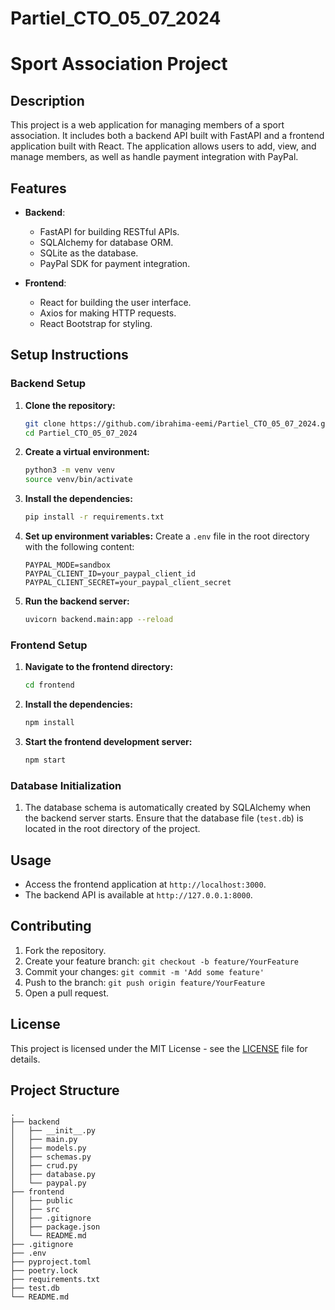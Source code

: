 # Partiel_CTO_05_07_2024
# Sport Association Project

## Description
This project is a web application for managing members of a sport association. It includes both a backend API built with FastAPI and a frontend application built with React. The application allows users to add, view, and manage members, as well as handle payment integration with PayPal.

## Features
- **Backend**: 
  - FastAPI for building RESTful APIs.
  - SQLAlchemy for database ORM.
  - SQLite as the database.
  - PayPal SDK for payment integration.

- **Frontend**: 
  - React for building the user interface.
  - Axios for making HTTP requests.
  - React Bootstrap for styling.
  
## Setup Instructions

### Backend Setup
1. **Clone the repository:**
    ```bash
    git clone https://github.com/ibrahima-eemi/Partiel_CTO_05_07_2024.git
    cd Partiel_CTO_05_07_2024
    ```

2. **Create a virtual environment:**
    ```bash
    python3 -m venv venv
    source venv/bin/activate
    ```

3. **Install the dependencies:**
    ```bash
    pip install -r requirements.txt
    ```

4. **Set up environment variables:**
    Create a `.env` file in the root directory with the following content:
    ```env
    PAYPAL_MODE=sandbox
    PAYPAL_CLIENT_ID=your_paypal_client_id
    PAYPAL_CLIENT_SECRET=your_paypal_client_secret
    ```

5. **Run the backend server:**
    ```bash
    uvicorn backend.main:app --reload
    ```

### Frontend Setup
1. **Navigate to the frontend directory:**
    ```bash
    cd frontend
    ```

2. **Install the dependencies:**
    ```bash
    npm install
    ```

3. **Start the frontend development server:**
    ```bash
    npm start
    ```

### Database Initialization
1. The database schema is automatically created by SQLAlchemy when the backend server starts. Ensure that the database file (`test.db`) is located in the root directory of the project.

## Usage
- Access the frontend application at `http://localhost:3000`.
- The backend API is available at `http://127.0.0.1:8000`.

## Contributing
1. Fork the repository.
2. Create your feature branch: `git checkout -b feature/YourFeature`
3. Commit your changes: `git commit -m 'Add some feature'`
4. Push to the branch: `git push origin feature/YourFeature`
5. Open a pull request.

## License
This project is licensed under the MIT License - see the [LICENSE](LICENSE) file for details.


## Project Structure
```plaintext
.
├── backend
│   ├── __init__.py
│   ├── main.py
│   ├── models.py
│   ├── schemas.py
│   ├── crud.py
│   ├── database.py
│   └── paypal.py
├── frontend
│   ├── public
│   ├── src
│   ├── .gitignore
│   ├── package.json
│   └── README.md
├── .gitignore
├── .env
├── pyproject.toml
├── poetry.lock
├── requirements.txt
├── test.db
└── README.md

